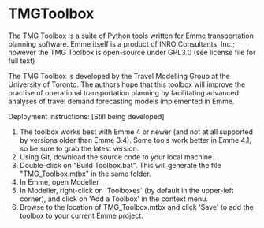 TMGToolbox
==========

The TMG Toolbox is a suite of Python tools written for Emme transportation planning software. Emme itself is a product of INRO Consultants, Inc.; however the TMG Toolbox is open-source under GPL3.0 (see license file for full text)

The TMG Toolbox is developed by the Travel Modelling Group at the University of Toronto. The authors hope that this toolbox will improve the practise of operational transportation planning by facilitating advanced analyses of travel demand forecasting models implemented in Emme.

Deployment instructions:
  [Still being developed]
 
  1. The toolbox works best with Emme 4 or newer (and not at all supported by versions older than Emme 3.4). Some tools work better in Emme 4.1, so be sure to grab the latest version.
  2. Using Git, download the source code to your local machine.
  3. Double-click on  "Build Toolbox.bat". This will generate the file "TMG_Toolbox.mtbx" in the same folder.
  4. In Emme, open Modeller
  5. In Modeller, right-click on 'Toolboxes' (by default in the upper-left corner), and click on 'Add a Toolbox' in the context menu.
  6. Browse to the location of TMG_Toolbox.mtbx and click 'Save' to add the toolbox to your current Emme project.

